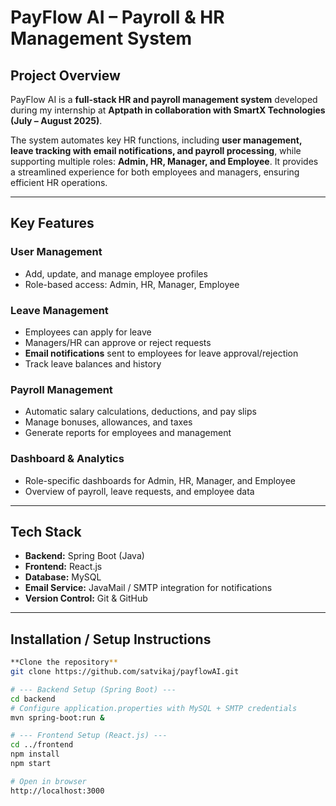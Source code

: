 # **PayFlow AI – Payroll & HR Management System**

## **Project Overview**
PayFlow AI is a **full-stack HR and payroll management system** developed during my internship at **Aptpath in collaboration with SmartX Technologies (July – August 2025)**.

The system automates key HR functions, including **user management, leave tracking with email notifications, and payroll processing**, while supporting multiple roles: **Admin, HR, Manager, and Employee**. It provides a streamlined experience for both employees and managers, ensuring efficient HR operations.

---

## **Key Features**

### **User Management**
- Add, update, and manage employee profiles  
- Role-based access: Admin, HR, Manager, Employee  

### **Leave Management**
- Employees can apply for leave  
- Managers/HR can approve or reject requests  
- **Email notifications** sent to employees for leave approval/rejection  
- Track leave balances and history  

### **Payroll Management**
- Automatic salary calculations, deductions, and pay slips  
- Manage bonuses, allowances, and taxes  
- Generate reports for employees and management  

### **Dashboard & Analytics**
- Role-specific dashboards for Admin, HR, Manager, and Employee  
- Overview of payroll, leave requests, and employee data  

---

## **Tech Stack**
- **Backend:** Spring Boot (Java)  
- **Frontend:** React.js  
- **Database:** MySQL  
- **Email Service:** JavaMail / SMTP integration for notifications  
- **Version Control:** Git & GitHub  

---

## **Installation / Setup Instructions**

```bash
**Clone the repository**
git clone https://github.com/satvikaj/payflowAI.git

# --- Backend Setup (Spring Boot) ---
cd backend
# Configure application.properties with MySQL + SMTP credentials
mvn spring-boot:run &

# --- Frontend Setup (React.js) ---
cd ../frontend
npm install
npm start

# Open in browser
http://localhost:3000


